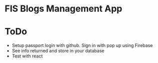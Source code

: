 # FIS Blogs Management App

# ToDo
- Setup passport login with github. Sign in with pop up using Firebase
- See info returned and store in your database
- Test with react